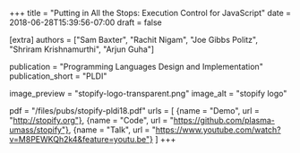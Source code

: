+++
title = "Putting in All the Stops: Execution Control for JavaScript"
date = 2018-06-28T15:39:56-07:00
draft = false

[extra]
authors = ["Sam Baxter", "Rachit Nigam", "Joe Gibbs Politz", "Shriram Krishnamurthi", "Arjun Guha"]

publication = "Programming Languages Design and Implementation"
publication_short = "PLDI"

image_preview = "stopify-logo-transparent.png"
image_alt = "stopify logo"

pdf = "/files/pubs/stopify-pldi18.pdf"
urls = [
 {name = "Demo", url = "http://stopify.org"},
 {name = "Code", url = "https://github.com/plasma-umass/stopify"},
 {name = "Talk", url = "https://www.youtube.com/watch?v=M8PEWKQh2k4&feature=youtu.be"}
]
+++
